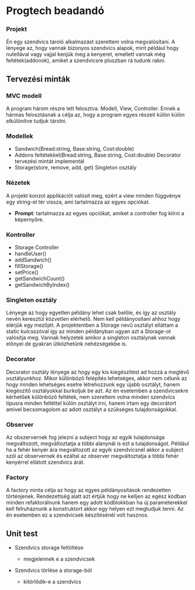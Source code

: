 # Progtech beadandó

### Projekt
Én egy szendvics tároló alkalmazást szerettem volna megvalósítani. A lényege az, hogy vannak bizonyos szendvics alapok, mint például hogy nutellával vagy vajjal kenjük meg a kenyeret, emellett vannak még feltétek(addonok), amiket a szendvicsre pluszban rá tudunk rakni.

## Tervezési minták
### MVC modell
A program három részre lett felosztva. Modell, View, Controller. Ennek a hármas felosztásnak a célja az, hogy a program egyes részeit külön külön elkülönítve tudjuk tárolni.
### Modellek
* Sandwich(Bread:string, Base:string, Cost:double)
* Addons feltétekkel(Bread:string, Base:string, Cost:double) Decorator tervezési mintát implementál
* Storage(store, remove, add, get) Singleton osztály

### Nézetek
A projekt konzol applikációt valósít meg, ezért a view minden függvénye egy string-el tér vissza, ami tartalmazza az egyes opciókat.
* **Prompt**: tartalmazza az egyes opciókat, amiket a controller fog kiírni a képernyőre.

### Kontroller
* Storage Controller
 * handleUser()
 * addSandwich()
 * fillStorage()
 * setPrice()
 * getSandwichCount()
 * getSandwichByIndex()


### Singleton osztály
Lényege az hogy egyetlen példány lehet csak belőle, és így az osztály nevén keresztül közvetlen elérhető. Nem kell példányosítani ahhoz hogy elérjük egy mezőjét. A projektemben a Storage nevű osztályt elláttam a static kulcsszóval így az minden példányban ugyan azt a Storage-ot valósítja meg. Vannak helyzetek amikor a singleton osztálynak vannak előnyei de gyakran ütközhetünk nehézségekbe is.

### Decorator
Decorator osztály lényege az hogy egy kis kiegészítést ad hozzá a meglévő osztályunkhoz. Mikor különböző felépítés lehetséges, akkor nem célunk az hogy minden lehetséges esetre létrehozzunk egy újabb osztályt, hanem kiegészítő osztályokkal burkoljuk be azt. Az én esetemben a szendvicsekre kérhetőek különböző feltétek, nem szerettem volna minden szendvics típusra minden feltéttel külön osztályt írni, hanem írtam egy decorátort amivel becsomagolom az adott osztályt a szükséges tulajdonságokkal.

### Observer
Az obszervernek fog jelezni a subject hogy az egyik tulajdonsága megváltozott, megváltoztatja a többi alanynál is ezt a tulajdonságot. Például ha a fehér kenyér ára megváltozott az egyik szendvicsnél akkor a subject szól az observernek és ezáltal az observer megváltoztatja a többi fehér kenyérrel ellátott szendvics árát.


### Factory
A factory minta célja az hogy az egyes példányosítások rendezetten történjenek. Rendezettség alatt azt értjük hogy ne kelljen az egész kódban minden refaktorálnunk hanem egy adott kódblokkban ha új paraméterekkel kell felruháznunk a konstruktort akkor egy helyen ezt megtudjuk tenni. Az én esetemben ez a szendvicsek készítésénél volt hasznos.

## Unit test

* Szendvics storage feltöltése
    * megjelennek e a szendvicsek

* Szendvics törlése a storage-ból
    * kitörlődik-e a szendvics
